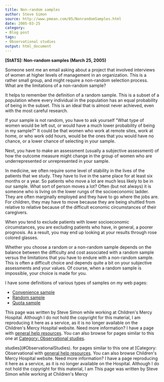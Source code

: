 ```yaml
---
title: Non-random samples
author: Steve Simon
source: http://www.pmean.com/05/NonrandomSamples.html
date: 2005-03-25
category:
- Blog post
tags:
- Observational studies
output: html_document
---
```

**[StATS]: Non-random samples (March 25, 2005)**

Someone sent me an email asking about a project that involved interviews
of women at higher levels of management in an organization. This is a
rather small group, and might require a non-random selection process.
What are the limitations of a non-random sample?

It helps to remember the definition of a random sample. This is a subset
of a population where every individual in the population has an equal
probability of being in the subset. This is an ideal that is almost
never achieved, even with the most careful research.

If your sample is not random, you have to ask yourself \"What type of
women would be left out, or would have a much lower probability of being
in my sample?\" It could be that women who work at remote sites, work at
home, or who work odd hours, would be the ones that you would have no
chance, or a lower chance of selecting in your sample.

Next, you have to make an assessment (usually a subjective assessment)
of how the outcome measure might change in the group of women who are
underrepresented or unrepresented in your sample.

In medicine, we often require some level of stability in the lives of
the patients that we study. They have to live in the same place for at
least six months or a year. So patients who move a lot are much less
likely to be in our sample. What sort of person moves a lot? Often (but
not always) it is someone who is living on the lower rungs of the
socioeconomic ladder. They are often marginally employed and they have
to go where the jobs are. For children, they may have to move because
they are being shuttled from relative to relative because of the
difficult economic circumstances of their caregivers.

When you tend to exclude patients with lower socioeconomic
circumstances, you are excluding patients who have, in general, a poorer
prognosis. As a result, you may end up looking at your results through
rose colored glasses.

Whether you choose a random or a non-random sample depends on the
balance between the difficulty and cost associated with a random sample
versus the limitations that you have to endure with a non-random sample.
This is often a difficult choice and depends quite a bit on your
subjective assessments and your values. Of course, when a random sample
is impossible, your choice is made for you.

I have some definitions of various types of samples on my web pages:

-   [Convenience
    sample](www.childrensmercy.org/definitions/convenience.htm)
-   [Random sample](www.childrensmercy.org/definitions/random.htm)
-   [Quota sample](www.childrensmercy.org/definitions/quota.htm)

This page was written by Steve Simon while working at Children\'s Mercy
Hospital. Although I do not hold the copyright for this material, I am
reproducing it here as a service, as it is no longer available on the
Children\'s Mercy Hospital website. Need more information? I have a page
with [general help resources](../GeneralHelp.html). You can also browse
for pages similar to this one at [Category: Observational
studies](#ObservationalStudies).
<!---More--->
studies](#ObservationalStudies).
for pages similar to this one at [Category: Observational
with [general help resources](../GeneralHelp.html). You can also browse
Children\'s Mercy Hospital website. Need more information? I have a page
reproducing it here as a service, as it is no longer available on the
Hospital. Although I do not hold the copyright for this material, I am
This page was written by Steve Simon while working at Children\'s Mercy

<!---Do not use
**[StATS]: Non-random samples (March 25, 2005)**
This page was written by Steve Simon while working at Children\'s Mercy
Hospital. Although I do not hold the copyright for this material, I am
reproducing it here as a service, as it is no longer available on the
Children\'s Mercy Hospital website. Need more information? I have a page
with [general help resources](../GeneralHelp.html). You can also browse
for pages similar to this one at [Category: Observational
studies](#ObservationalStudies).
--->

